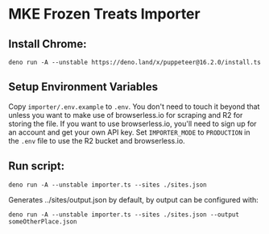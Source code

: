 # MKE Frozen Treats Importer

## Install Chrome:

```
deno run -A --unstable https://deno.land/x/puppeteer@16.2.0/install.ts
```

## Setup Environment Variables

Copy `importer/.env.example` to `.env`. You don't need to touch it beyond that unless you want to make use of browserless.io for scraping and R2 for storing the file. If you want to use browserless.io, you'll need to sign up for an account and get your own API key. Set `IMPORTER_MODE` to `PRODUCTION` in the `.env` file to use the R2 bucket and browserless.io.

## Run script:

```
deno run -A --unstable importer.ts --sites ./sites.json
```

Generates ../sites/output.json by default, by output can be configured with:

```
deno run -A --unstable importer.ts --sites ./sites.json --output someOtherPlace.json
```